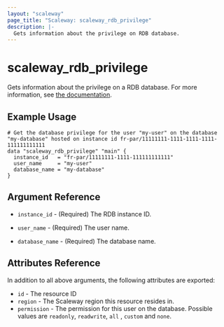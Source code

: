 ```yaml
---
layout: "scaleway"
page_title: "Scaleway: scaleway_rdb_privilege"
description: |-
  Gets information about the privilege on RDB database.
---
```


# scaleway_rdb_privilege

Gets information about the privilege on a RDB database.
For more information, see [the documentation](https://developers.scaleway.com/en/products/rdb/api/#user-and-permissions).

## Example Usage

```hcl
# Get the database privilege for the user "my-user" on the database "my-database" hosted on instance id fr-par/11111111-1111-1111-1111-111111111111
data "scaleway_rdb_privilege" "main" {
  instance_id   = "fr-par/11111111-1111-111111111111"
  user_name     = "my-user"
  database_name = "my-database"
}
```

## Argument Reference

- `instance_id` - (Required) The RDB instance ID.

- `user_name` - (Required) The user name.

- `database_name` - (Required) The database name.

## Attributes Reference

In addition to all above arguments, the following attributes are exported:

- `id` - The resource ID
- `region` - The Scaleway region this resource resides in.
- `permission` - The permission for this user on the database. Possible values are `readonly`, `readwrite`, `all`
  , `custom` and `none`.
